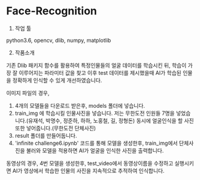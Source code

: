 # Face-Recognition

1. 작업 툴

python3.6, opencv, dlib, numpy, matplotlib

2. 작품소개

기존 Dlib 패키지 함수를 활용하여 특정인물들의 얼굴 데이터를 학습시킨 뒤,
학습이 가장  잘 이루어지는 파라미터 값을 찾고 이후 test 데이터를 제시했을때
AI가 학습된 인물을 정확하게 인식할 수 있게 개선하였습니다.


이미지 파일의 경우,

1) 4개의 모델들을 다운로드 받은후, models 폴더에 넣습니다.
2) train_img 에 학습시킬 인물사진을 넣습니다.
저는 무한도전 인원들 7명을 넣었습니다.(유재석, 박명수, 정준하, 하하, 노홍철, 길, 정형돈)
동시에 얼굴인식을 할 사진 또한 넣어줍니다.(무한도전 단체사진)
3) result 폴더를 만들어둡니다.
4) 'infinite challenge6.ipynb' 코드를 통해 모델을 생성한후,
train_img에서 단체사진을 불러와 모델을 적용하면 AI가 얼굴을 인식한 사진을 출력합니다.

동영상의 경우, 
4번 모델을 생성한후, test_video에서 동영상이름을 수정하고 실행시키면
AI가 영상에서 학습한 인물의 사진을 지속적으로 추적하여 인식합니다.
